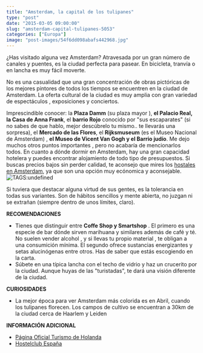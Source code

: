 ```yaml
---
title: "Amsterdam, la capital de los tulipanes"
type: "post"
date: "2015-03-05 09:00:00"
slug: "amsterdam-capital-tulipanes-5053"
categories: ["Europa"]
image: "post-images/54f6dd098abafs442968.jpg"
---
```


 [](/wp-content/uploads/2015/03/54f6dbb9bd458s595243.jpg)

 ¿Has visitado alguna vez Amsterdam? Atravesada por un gran número de canales y puentes, es la ciudad perfecta para pasear. En bicicleta, tranvía o en lancha es muy fácil moverte.

 No es una casualidad que una gran concentración de obras pictóricas de los mejores pintores de todos los tiempos se encuentren en la ciudad de Amsterdam. La oferta cultural de la ciudad es muy amplia con gran variedad de espectáculos , exposiciones y conciertos.

 Imprescindible conocer: la **Plaza Damm** (su plaza mayor ), **el Palacio Real, la Casa de Anna Frank**, el **barrio Rojo** conocido por "sus escaparates" (si no sabes de que hablo, mejor descúbrelo tu mismo.. te llevarás una sorpresa), el **Mercado de las Flores**, el **Rijksmuseum** (es el Museo Nacional de Amsterdam) , **el Museo de Vicent Van Gogh y el Barrio judío**. Me dejo muchos otros puntos importantes , pero no acabaría de mencionarlos todos. En cuanto a dónde dormir en Amsterdam, hay una gran capacidad hotelera y puedes encontrar alojamiento de todo tipo de presupuestos. Si buscas precios bajos sin perder calidad, te aconsejo que mires los [hostales en Amsterdam](http://www.hostelsclub.com/city-es-224-Amsterdam.html), ya que son una opción muy ecónomica y aconsejable. ![ TAGS:undefined](post-images/54f6dd098abafs442968.jpg)

 Si tuviera que destacar alguna virtud de sus gentes, es la tolerancia en todas sus variantes. Son de hábitos sencillos y mente abierta, no juzgan ni se extrañan (siempre dentro de unos límites, claro).

 **RECOMENDACIONES**

- Tienes que distinguir entre **Coffe Shop y Smartshop** . El primero es una especie de bar dónde sirven marihuana y similares además de café y té. No suelen vender alcohol , y si llevas tu propio material , te obligan a una consumición mínima. El segundo ofrece sustancias energizantes y setas alucinógenas entre otros. Has de saber que estás escogiendo en la carta.
- Súbete en una típica lancha con el techo de vidrio y haz un crucerito por la ciudad. Aunque huyas de las "turistadas", te dará una visión diferente de la ciudad.

 **CURIOSIDADES** 

- La mejor época para ver Amsterdam más colorida es en Abril, cuando los tulipanes florecen. Los campos de cultivo se encuentran a 30km de la ciudad cerca de Haarlem y Leiden

 **INFORMACIÓN ADICIONAL**

- [ Página Oficial Turismo de Holanda](http://www.holland.com/es/turista/ciudades/visitar-amsterdam.htm)
- [Hostelclub España](http://www.hostelsclub.com/index-es.html)
